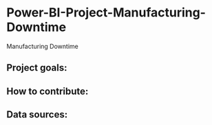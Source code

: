 # Power-BI-Project-Manufacturing-Downtime
Manufacturing Downtime

## Project goals:

## How to contribute:

## Data sources:
